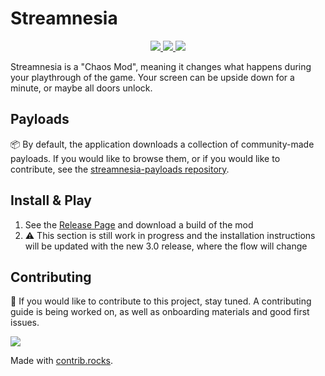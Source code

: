 # Streamnesia

<p align="center">
  <a href="docs/LICENSE.md">
    <img src="https://img.shields.io/github/license/petrspelos/Streamnesia?style=for-the-badge">
  </a>
  <a href="#">
    <img src="https://img.shields.io/github/workflow/status/amnesia-spelos/streamnesia/dotnet/master?style=for-the-badge">
  </a>
  <a href="https://dot.net">
    <img src="https://img.shields.io/badge/made%20with-.NET%209-blueviolet?style=for-the-badge">
  </a>
</p>


Streamnesia is a "Chaos Mod", meaning it changes what happens during your playthrough of the game. Your screen can be upside down for a minute, or maybe all doors unlock.

## Payloads

📦 By default, the application downloads a collection of community-made payloads. If you would like to browse them, or if you would like to contribute, see the [streamnesia-payloads repository](https://github.com/amnesia-spelos/streamnesia-payloads).

## Install & Play

1. See the [Release Page](https://github.com/amnesia-spelos/streamnesia/releases) and download a build of the mod
2. ⚠️ This section is still work in progress and the installation instructions will be updated with the new 3.0 release, where the flow will change

## Contributing

🎉 If you would like to contribute to this project, stay tuned. A contributing guide is being worked on, as well as onboarding materials and good first issues.

<a href="https://github.com/amnesia-spelos/streamnesia/graphs/contributors">
  <img src="https://contrib.rocks/image?repo=amnesia-spelos/streamnesia" />
</a>

Made with [contrib.rocks](https://contrib.rocks).

